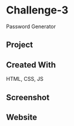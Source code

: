 # Challenge-3
Password Generator

## Project


## Created With
HTML, CSS, JS

## Screenshot

## Website

